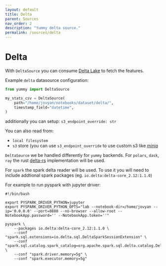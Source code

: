```yaml
---
layout: default
title: Delta
parent: Sources
nav_order: 2
description: "Yummy delta source."
permalink: /sources/delta
---
```


# Delta

With `DeltaSource` you can consume [Delta Lake](https://delta.io/) to fetch the features.

Example `delta` datasource configuration:

```python
from yummy import DeltaSource

my_stats_csv = DeltaSource(
    path="/home/jovyan/notebooks/dataset/delta/",
    timestamp_field="datetime",
)
```

additionally you can setup: 
`s3_endpoint_override: str`

You can also read from:
* `local filesystem`
* `s3` store (you can use `s3_endpoint_override` to use custom s3 like [minio](https://min.io/)

`DeltaSource` we be handled differently for `yummy` backends.
For `polars`, `dask`, `ray` the rust [delta-rs](https://github.com/delta-io/delta-rs) implementation will be used.

For `spark` the spark delta reader will be used. To use it you will need to include addtional 
spark packages (eg. `io.delta:delta-core_2.12:1.1.0`)

For example to run pyspark with jupyter driver:
```
#!/bin/bash

export PYSPARK_DRIVER_PYTHON=jupyter
export PYSPARK_DRIVER_PYTHON_OPTS="lab --notebook-dir=/home/jovyan --ip='0.0.0.0' --port=8888 --no-browser --allow-root --NotebookApp.password='' --NotebookApp.token=''"

pyspark \
    --packages io.delta:delta-core_2.12:1.1.0 \
    --conf "spark.sql.extensions=io.delta.sql.DeltaSparkSessionExtension" \
    --conf "spark.sql.catalog.spark_catalog=org.apache.spark.sql.delta.catalog.DeltaCatalog" \
    --conf "spark.driver.memory=5g" \
    --conf "spark.executor.memory=5g"
```
